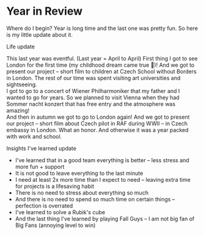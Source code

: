 # Year in Review

Where do I begin? Year is long time and the last one was pretty fun. So here is my little update about it.

Life update

This last year was eventful. (Last year = April to April) First thing I got to see London for the first time (my childhood dream came true 🥰)! And we got to present our project – short film to children at Czech School without Borders in London. The rest of our time was spent visiting art universities and sightseeing.\
I got to go to a concert of Wiener Philharmoniker that my father and I wanted to go for years. So we planned to visit Vienna when they had Sommer nacht konzert that has free entry and the atmosphere was amazing!\
And then in autumn we got to go to London again! And we got to present our project – short film about Czech pilot in RAF during WWII – in Czech embassy in London. What an honor.
And otherwise it was a year packed with work and school.

Insights I've learned update
- I've learned that in a good team everything is better – less stress and more fun + support
- It is not good to leave everything to the last minute 
- I need at least 2x more time than I expect to need – leaving extra time for projects is a lifesaving habit
- There is no need to stress about everything so much
- And there is no need to spend so much time on certain things – perfection is overrated
- I've learned to solve a Rubik's cube
- And the last thing I've learned by playing Fall Guys – I am not big fan of Big Fans (annoying level to win)